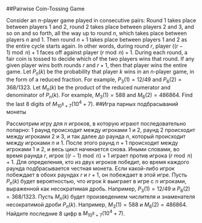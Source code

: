 ##Pairwise Coin-Tossing Game

Consider an $n$-player game played in consecutive pairs: Round $1$ takes place between players $1$ and $2$, round $2$ takes place between players $2$ and $3$, and so on and so forth, all the way up to round $n$, which takes place between players $n$ and $1$. Then round $n+1$ takes place between players $1$ and $2$ as the entire cycle starts again.
In other words, during round $r$, player $((r-1) \bmod n) + 1$ faces off against player $(r \bmod n) + 1$.
During each round, a fair coin is tossed to decide which of the two players wins that round. If any given player wins both rounds $r$ and $r+1$, then that player wins the entire game.
Let $P_n(k)$ be the probability that player $k$ wins in an $n$-player game, in the form of a reduced fraction. For example, $P_3(1) = 12/49$ and $P_6(2) = 368/1323$.
Let $M_n(k)$ be the product of the reduced numerator and denominator of $P_n(k)$. For example, $M_3(1) = 588$ and $M_6(2) = 486864$.
Find the last $8$ digits of $M_{10^8+7}(10^4+7)$.
##Игра парных подбрасываний монеты

Рассмотрим игру для $n$ игроков, в которую играют последовательно попарно: $1$ раунд происходит между игроками $1$ и $2$, раунд $2$ происходит между игроками $2$ и $3$, и так далее до раунда $n$, который происходит между игроками $n$ и $1$. После этого раунд $n+1$ происходит между игроками $1$ и $2$, и весь цикл начинается снова.
Иными словами, во время раунда $r$, игрок $((r-1) \bmod n) + 1$ играет против игрока $(r \bmod n) + 1$.
Для определения, кто из двух игроков победит, во время каждого раунда подбрасывается честная монета. Если какой-либо игрок побеждает в обоих раундах $r$ и $r+1$, он побеждает в этой игре.
Пусть $P_n(k)$ будет вероятностью, что игрок $k$ выиграет в игре с $n$ игроками, выраженной как несократимая дробь. Например, $P_3(1) = 12/49$ и $P_6(2) = 368/1323$.
Пусть $M_n(k)$ будет произведением числителя и знаменателя несократимой дроби $P_n(k)$. Например, $M_3(1) = 588$ и $M_6(2) = 486864$.
Найдите последние $8$ цифр в $M_{10^8+7}(10^4+7)$.
